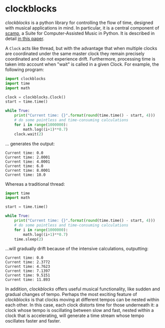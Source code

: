 # clockblocks

_clockblocks_ is a python library for controlling the flow of time, designed with musical applications in mind. In particular, it is a central component of [scamp](https://github.com/MarcTheSpark/scamp/), a Suite for Computer-Assisted Music in Python. It is described in detail [in this paper](marcevanstein.com/Writings/Clockblocks.pdf).

A `Clock` acts like thread, but with the advantage that when multiple clocks are coordinated under the same master clock they remain precisely coordinated and do not experience drift. Furthermore, processing time is taken into account when "wait" is called in a given Clock. For example, the following program:

```python
import clockblocks
import time
import math

clock = clockblocks.Clock()
start = time.time()

while True:
    print("Current time: {}".format(round(time.time() - start, 4)))
    # do some pointless and time-consuming calculations
    for i in range(1000000):
        math.log((i+1)**0.7)
    clock.wait(2)
```
 
... generates the output:

```console
Current time: 0.0
Current time: 2.0001
Current time: 4.0001
Current time: 6.0
Current time: 8.0001
Current time: 10.0
```

Whereas a traditional thread:

```python
import time
import math

start = time.time()

while True:
    print("Current time: {}".format(round(time.time() - start, 4)))
    # do some pointless and time-consuming calculations
    for i in range(1000000):
        math.log((i+1)**0.7)
    time.sleep(2)
```


...will gradually drift because of the intensive calculations, outputting:

```console
Current time: 0.0
Current time: 2.3772
Current time: 4.7623
Current time: 7.1397
Current time: 9.5151
Current time: 11.893
```

In addition, _clockblocks_ offers useful musical functionality, like sudden and gradual changes of tempo. Perhaps the most exciting feature of _clockblocks_ is that clocks moving at different tempos can be nested within each other. In this case, each clock distorts time for those underneath it: a clock whose tempo is oscillating between slow and fast, nested within a clock that is accelerating, will generate a time stream whose tempo oscillates faster and faster.
